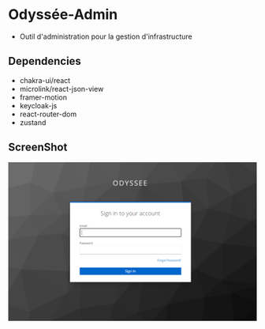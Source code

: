 # Odyssée-Admin
 - Outil d'administration pour la gestion d'infrastructure


## Dependencies
- chakra-ui/react
- microlink/react-json-view
- framer-motion
- keycloak-js
- react-router-dom
- zustand

## ScreenShot
<img src="ody1.PNG" />

